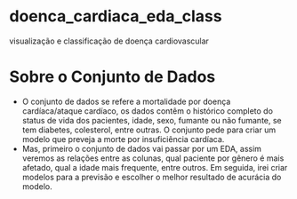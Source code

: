 # doenca_cardiaca_eda_class
 visualização e classificação de doença cardiovascular

# Sobre o Conjunto de Dados

- O conjunto de dados se refere a mortalidade por doença cardíaca/ataque cardíaco, os dados contêm o histórico completo do status de vida dos pacientes, idade, sexo, fumante ou não fumante, se tem diabetes, colesterol, entre outras. O conjunto pede para criar um modelo que preveja a morte por insuficiência cardíaca.
- Mas, primeiro o conjunto de dados vai passar por um EDA, assim veremos as relações entre as colunas, qual paciente por gênero é mais afetado, qual a idade mais frequente, entre outros. Em seguida, irei criar modelos para a previsão e escolher o melhor resultado de acurácia do modelo.
